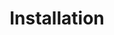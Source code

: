 ---
title: "Installation"
weight: 1
type: docs
description: >
  Installing Phoenix: Fallout with Wabbajack.
---